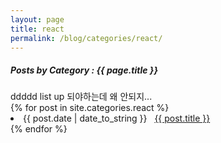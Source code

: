```yaml
---
layout: page
title: react
permalink: /blog/categories/react/
---
```


<h5> Posts by Category : {{ page.title }} </h5>
<span> ddddd list up 되야하는데 왜 안되지...</span>
<div class="card">
    {% for post in site.categories.react %}
        <li class="category-posts">
            <span>{{ post.date | date_to_string }}</span>
            &nbsp; 
            <a href="{{ post.url }}">{{ post.title }}</a>
        </li>
    {% endfor %}
</div>